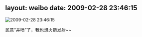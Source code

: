 layout: weibo
date: 2009-02-28 23:46:15
---
<meta name="referrer" content="no-referrer" />

<img src="/images/favicon.ico" style="float: left;"/>2009-02-28 23:46:15

民意“井喷”了，我也想火箭发射~~

